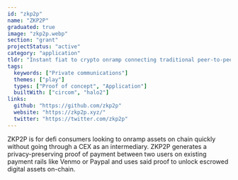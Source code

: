 ```yaml
---
id: "zkp2p"
name: "ZKP2P"
graduated: true
image: "zkp2p.webp"
section: "grant"
projectStatus: "active"
category: "application"
tldr: "Instant fiat to crypto onramp connecting traditional peer-to-peer payment services with zero-knowledge proofs."
tags:
  keywords: ["Private communications"]
  themes: ["play"]
  types: ["Proof of concept", "Application"]
  builtWith: ["circom", "halo2"]
links:
  github: "https://github.com/zkp2p"
  website: "https://zkp2p.xyz/"
  twitter: "https://twitter.com/zkp2p"
---
```


ZKP2P is for defi consumers looking to onramp assets on chain quickly without going through a CEX as an intermediary. ZKP2P generates a privacy-preserving proof of payment between two users on existing payment rails like Venmo or Paypal and uses said proof to unlock escrowed digital assets on-chain.
